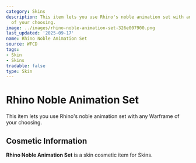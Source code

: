 ```yaml
---
category: Skins
description: This item lets you use Rhino's noble animation set with any Warframe
  of your choosing.
image: ../images/rhino-noble-animation-set-326e007900.png
last_updated: '2025-09-17'
name: Rhino Noble Animation Set
source: WFCD
tags:
- Skin
- Skins
tradable: false
type: Skin
---
```


# Rhino Noble Animation Set

This item lets you use Rhino's noble animation set with any Warframe of your choosing.

## Cosmetic Information

**Rhino Noble Animation Set** is a skin cosmetic item for Skins.

